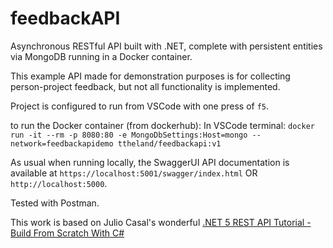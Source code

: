 # feedbackAPI

Asynchronous RESTful API built with .NET, complete with persistent entities via MongoDB running in a Docker container.

This example API made for demonstration purposes is for collecting person-project feedback, but not all functionality is implemented.

Project is configured to run from VSCode with one press of `f5`.

to run the Docker container (from dockerhub): In VSCode terminal: `docker run -it --rm -p 8080:80 -e MongoDbSettings:Host=mongo --network=feedbackapidemo ttheland/feedbackapi:v1`

As usual when running locally, the SwaggerUI API documentation is available at `https://localhost:5001/swagger/index.html` OR `http://localhost:5000`.

Tested with Postman.

This work is based on Julio Casal's wonderful [.NET 5 REST API Tutorial - Build From Scratch With C#](https://youtu.be/ZXdFisA_hOY)

